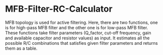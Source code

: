 # MFB-Filter-RC-Calculator
MFB topology is used for active filtering. Here, there are two functions, one is for high-pass MFB filter and the other one is for low-pass MFB filter. These functions take filter parameters (Q_factor, cut-off frequency, gain and available capacitor and resistor values) as input. It estimates all the possible R/C combinations that satisfies given filter parameters and returns them as a table.
